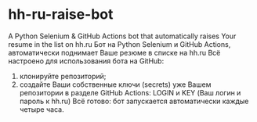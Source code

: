 # hh-ru-raise-bot
A Python Selenium & GitHub Actions bot that automatically raises Your resume in the list on hh.ru
Бот на Python Selenium и GitHub Actions, автоматически поднимает Ваше резюме в списке на hh.ru
Всё настроено для использования бота на GitHub:
1) клонируйте репозиторий; 
2) создайте Ваши собственные ключи (secrets) уже Вашем репозитории в разделе GitHub Actions: LOGIN и KEY (Ваш логин и пароль к hh.ru) 
Всё готово: бот запускается автоматически каждые четыре часа.
